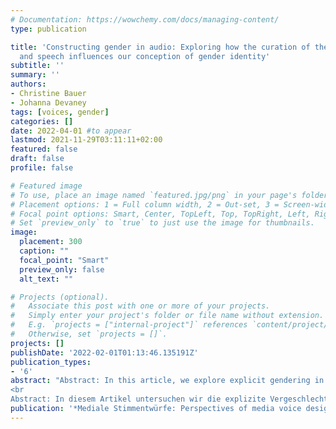 ```yaml
---
# Documentation: https://wowchemy.com/docs/managing-content/
type: publication

title: 'Constructing gender in audio: Exploring how the curation of the voice in music
  and speech influences our conception of gender identity'
subtitle: ''
summary: ''
authors:
- Christine Bauer
- Johanna Devaney
tags: [voices, gender]
categories: []
date: 2022-04-01 #to appear
lastmod: 2021-11-29T03:11:11+02:00
featured: false
draft: false
profile: false

# Featured image
# To use, place an image named `featured.jpg/png` in your page's folder.
# Placement options: 1 = Full column width, 2 = Out-set, 3 = Screen-width
# Focal point options: Smart, Center, TopLeft, Top, TopRight, Left, Right, BottomLeft, Bottom, BottomRight
# Set `preview_only` to `true` to just use the image for thumbnails.
image:
  placement: 300
  caption: ""
  focal_point: "Smart"
  preview_only: false
  alt_text: ""

# Projects (optional).
#   Associate this post with one or more of your projects.
#   Simply enter your project's folder or file name without extension.
#   E.g. `projects = ["internal-project"]` references `content/project/deep-learning/index.md`.
#   Otherwise, set `projects = []`.
projects: []
publishDate: '2022-02-01T01:13:46.135191Z'
publication_types:
- '6'
abstract: "Abstract: In this article, we explore explicit gendering in the manner in which voices are treated in music and audio and whether this relates to the specific function of the voice in a given context. Building on existing work on gender in singing, we explore the ways in which the voice is gendered through the use of voice production software. Specifically, we look at Auto-Tune, which allows for a recorded natural voice to be manipulated, and Vocaloid, which allows for the computational generation of new singing voices. We also examine parallels in speech in terms of interactive artificial intelligence voice assistants. This speech technology parallels the aforementioned music technologies in that the voice may be either manipulated recordings of natural voice or computational generations. Our analysis aims to look beyond gender binaries and to consider the intersectional identities of the voices in the fields of music and speech. This analysis of the curation of voices in music and speech contributes to our understanding of the aural construction of gender in society.
<br
Abstract: In diesem Artikel untersuchen wir die explizite Vergeschlechtlichung in der Art und Weise, wie Stimmen im Kontext von Musik und Audio behandelt werden, und analysieren, inwiefern dies mit der speziellen Funktion der Stimme in einem gegebenen Kontext zusammenhängt. Aufbauend auf bestehenden Arbeiten zu Gender in der Singstimme untersuchen wir, wie die Stimme durch den Einsatz von Software zur Stimmproduktion („Voice Production Software“) genderspezifisch geprägt wird. Insbesondere betrachten wir Auto-Tune, das die Bearbeitung einer aufgenommenen echten Stimme erlaubt, und Vocaloid, das es ermöglicht, computergestützt eine neue Singstimme zu erzeugen. Des Weiteren untersuchen wir Parallelen zur Sprachtechnologie bei interaktiven Sprachassistenten mit künstlicher Intelligenz. Diese Sprachtechnologie weist insofern Parallelen zu den oben genannten Musiktechnologien auf, als es sich auch hier entweder um bearbeitete Aufnahmen einer natürlichen Stimme handelt oder um eine computergestützt neu erzeugte Stimme. Unsere Analyse zielt darauf ab, über die binäre Betrachtung von Gender hinauszugehen und die intersektionalen Identitäten von Stimmen in den Bereichen Musik und Sprache zu berücksichtigen. Diese Analyse der Kuratierung von Stimmen in Musik und Sprache trägt zum Verständnis der klanglichen Konstruktion von Gender in unserer Gesellschaft bei."
publication: '*Mediale Stimmentwürfe: Perspectives of media voice designs*'
---
```

